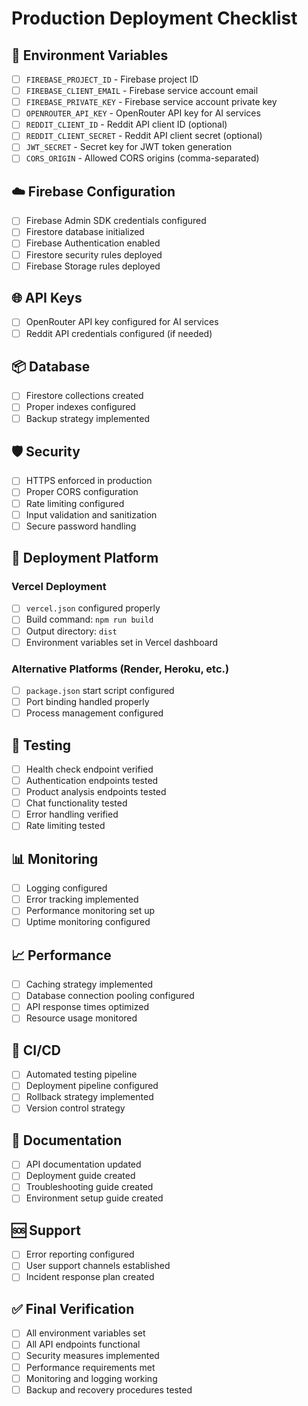 # Production Deployment Checklist

## 🔐 Environment Variables
- [ ] `FIREBASE_PROJECT_ID` - Firebase project ID
- [ ] `FIREBASE_CLIENT_EMAIL` - Firebase service account email
- [ ] `FIREBASE_PRIVATE_KEY` - Firebase service account private key
- [ ] `OPENROUTER_API_KEY` - OpenRouter API key for AI services
- [ ] `REDDIT_CLIENT_ID` - Reddit API client ID (optional)
- [ ] `REDDIT_CLIENT_SECRET` - Reddit API client secret (optional)
- [ ] `JWT_SECRET` - Secret key for JWT token generation
- [ ] `CORS_ORIGIN` - Allowed CORS origins (comma-separated)

## ☁️ Firebase Configuration
- [ ] Firebase Admin SDK credentials configured
- [ ] Firestore database initialized
- [ ] Firebase Authentication enabled
- [ ] Firestore security rules deployed
- [ ] Firebase Storage rules deployed

## 🌐 API Keys
- [ ] OpenRouter API key configured for AI services
- [ ] Reddit API credentials configured (if needed)

## 📦 Database
- [ ] Firestore collections created
- [ ] Proper indexes configured
- [ ] Backup strategy implemented

## 🛡️ Security
- [ ] HTTPS enforced in production
- [ ] Proper CORS configuration
- [ ] Rate limiting configured
- [ ] Input validation and sanitization
- [ ] Secure password handling

## 🚀 Deployment Platform
### Vercel Deployment
- [ ] `vercel.json` configured properly
- [ ] Build command: `npm run build`
- [ ] Output directory: `dist`
- [ ] Environment variables set in Vercel dashboard

### Alternative Platforms (Render, Heroku, etc.)
- [ ] `package.json` start script configured
- [ ] Port binding handled properly
- [ ] Process management configured

## 🧪 Testing
- [ ] Health check endpoint verified
- [ ] Authentication endpoints tested
- [ ] Product analysis endpoints tested
- [ ] Chat functionality tested
- [ ] Error handling verified
- [ ] Rate limiting tested

## 📊 Monitoring
- [ ] Logging configured
- [ ] Error tracking implemented
- [ ] Performance monitoring set up
- [ ] Uptime monitoring configured

## 📈 Performance
- [ ] Caching strategy implemented
- [ ] Database connection pooling configured
- [ ] API response times optimized
- [ ] Resource usage monitored

## 🔄 CI/CD
- [ ] Automated testing pipeline
- [ ] Deployment pipeline configured
- [ ] Rollback strategy implemented
- [ ] Version control strategy

## 📝 Documentation
- [ ] API documentation updated
- [ ] Deployment guide created
- [ ] Troubleshooting guide created
- [ ] Environment setup guide created

## 🆘 Support
- [ ] Error reporting configured
- [ ] User support channels established
- [ ] Incident response plan created

## ✅ Final Verification
- [ ] All environment variables set
- [ ] All API endpoints functional
- [ ] Security measures implemented
- [ ] Performance requirements met
- [ ] Monitoring and logging working
- [ ] Backup and recovery procedures tested